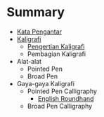 # Summary

* [Kata Pengantar](README.md)
* [Kaligrafi](chapter1.md)
   * [Pengertian Kaligrafi](pengertian.md)
   * Pembagian Kaligrafi 
* Alat-alat
   * Pointed Pen
   * Broad Pen
* Gaya-gaya Kaligrafi
   * Pointed Pen Calligraphy
       * [English Roundhand](English_Roundhand.md)
   * Broad Pen Calligraphy

